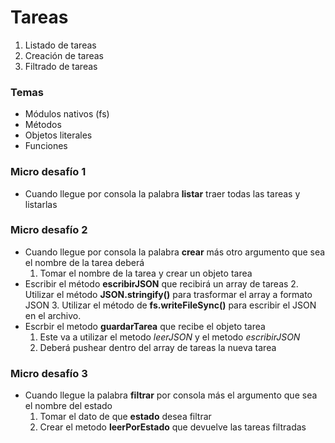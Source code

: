 # Tareas
1. Listado de tareas
2. Creación de tareas
3. Filtrado de tareas

### Temas
- Módulos nativos (fs)
- Métodos
- Objetos literales
- Funciones

### Micro desafío 1
- Cuando llegue por consola la palabra **listar** traer todas las tareas y listarlas

### Micro desafío 2
- Cuando llegue por consola la palabra **crear** más otro argumento que sea el nombre de la tarea deberá
    1. Tomar el nombre de la tarea y crear un objeto tarea
- Escribir el método **escribirJSON** que recibirá un array de tareas
    2. Utilizar el método **JSON.stringify()** para trasformar el array a formato JSON
    3. Utilizar el método de **fs.writeFileSync()** para escribir el JSON en el archivo.
- Escrbir el metodo **guardarTarea** que recibe el objeto tarea
    1. Este va a utilizar el metodo *leerJSON* y el metodo *escribirJSON*
    2. Deberá pushear dentro del array de tareas la nueva tarea

### Micro desafío 3 
- Cuando llegue la palabra **filtrar** por consola más el argumento que sea el nombre del estado
    1. Tomar el dato de que **estado** desea filtrar 
    2. Crear el metodo **leerPorEstado** que devuelve las tareas filtradas